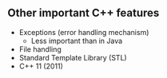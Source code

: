 ## Other important C++ features
- Exceptions (error handling mechanism)
	- Less important than in Java
- File handling
- Standard Template Library (STL)
- C++ 11 (2011)


